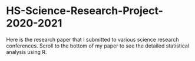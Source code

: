 # HS-Science-Research-Project-2020-2021

Here is the research paper that I submitted to various science research conferences. Scroll to the bottom of my paper to see the detailed statistical analysis using R. 
